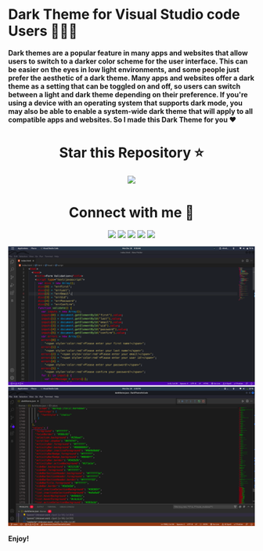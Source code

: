 # Dark Theme for Visual Studio code Users 🧑🏻‍💻

**Dark themes are a popular feature in many apps and websites that allow users to switch to a darker color scheme for the user interface. This can be easier on the eyes in low light environments, and some people just prefer the aesthetic of a dark theme. Many apps and websites offer a dark theme as a setting that can be toggled on and off, so users can switch between a light and dark theme depending on their preference. If you're using a device with an operating system that supports dark mode, you may also be able to enable a system-wide dark theme that will apply to all compatible apps and websites. So I made this Dark Theme for you ♥️**

<h1 align="center"> Star this Repository  ⭐ </h1>

<p align="Center"> 
<a href="https://github.com/priyankarpal/DarkThemeVsCode" target="_blank" rel="noreferrer"><img src="https://img.shields.io/badge/GitHub-181717.svg?style=for-the-badge&logo=GitHub&logoColor=white" /></a> 
</p>

<h1 align="center"> Connect with me 🤝</h1>

<p align="Center"> 
<a href="https://www.github.com/priyankarpal" target="_blank" rel="noreferrer"><img src="https://img.shields.io/badge/GitHub-181717.svg?style=for-the-badge&logo=GitHub&logoColor=white" /></a> 
<a href="https://priyankarpal.hashnode.dev" target="_blank" rel="noreferrer"><img src="https://img.shields.io/badge/Hashnode-2962FF.svg?style=for-the-badge&logo=Hashnode&logoColor=white" /></a> 
<a href="http://www.instagram.com/priyankarpal1" target="_blank" rel="noreferrer"><img src="https://img.shields.io/badge/Instagram-E4405F.svg?style=for-the-badge&logo=Instagram&logoColor=white"  /></a> 
<a href="https://www.linkedin.com/in/priyankarpal" target="_blank" rel="noreferrer"><img src="https://img.shields.io/badge/LinkedIn-0A66C2.svg?style=for-the-badge&logo=LinkedIn&logoColor=white" /></a> 
<a href="https://www.twitter.com/priyankarpal" target="_blank" rel="noreferrer"><img src="https://img.shields.io/badge/Twitter-1DA1F2.svg?style=for-the-badge&logo=Twitter&logoColor=white"  /></a>
</p>

![Image](/images/1.png)
![Image](/images/5.png)

**Enjoy!**
